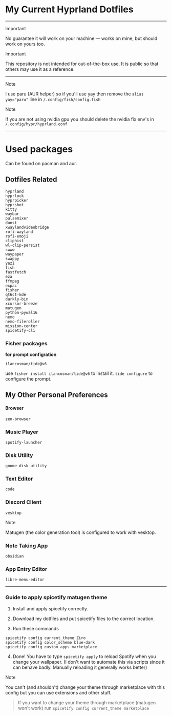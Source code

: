 # My Current Hyprland Dotfiles
---

> [!IMPORTANT]  
> No guarantee it will work on your machine — works on mine, but should work on yours too.

> [!IMPORTANT]
> This repository is not intended for out-of-the-box use. It is public so that others may use it as a reference.
---

> [!NOTE]
> I use paru (AUR helper) so if you'll use yay then remove the ``alias yay="paru"`` line in ``/.config/fish/config.fish``

> [!NOTE]
> If you are not using nvidia gpu you should delete the nvidia fix env's in ``/.config/hypr/hyprland.conf``

---

# Used packages
Can be found on pacman and aur.

## Dotfiles Related

```
hyprland
hyprlock
hyprpicker
hyprshot
kitty
waybar
pulsemixer
dunst
xwaylandvideobridge
rofi-wayland
rofi-emoji
cliphist
wl-clip-persist
swww
waypaper
swappy
yazi
fish
fastfetch
eza
ffmpeg
expac
fisher
qt6ct-kde
darkly-bin
xcursor-breeze
matugen
python-pywal16
nemo
nemo-fileroller
mission-center
spicetify-cli
```
### Fisher packages
**for prompt configration**
```
ilancosman/tide@v6
```
use ``fisher install ilancosman/tide@v6`` to install it. ``tide configure`` to configure the prompt.

## My Other Personal Preferences
#### Browser
```
zen-browser
```
### Music Player
```
spotify-launcher
```
### Disk Utility
```
gnome-disk-utility
```
### Text Editor
```
code
```
### Discord Client
```
vesktop
```
> [!NOTE]
> Matugen (the color generation tool) is configured to work with vesktop.
### Note Taking App
```
obsidian
```
### App Entry Editor
```
libre-menu-editor
```

----

### Guide to apply spicetify matugen theme

1. Install and apply spicetify correctly.

2. Download my dotfiles and put spicetify files to the correct location.

3. Run these commands

```
spicetify config current_theme Ziro
spicetify config color_scheme blue-dark
spicetify config custom_apps marketplace
```

4. Done! You have to type ``spicetify apply`` to reload Spotify when you change your wallpaper. (I don't want to automate this via scripts since it can behave badly. Manually reloading it generally works better)

> [!NOTE]
> You can't (and shouldn't) change your theme through marketplace with this config but you can use extensions and other stuff.

> If you want to change your theme through marketplace (matugen won't work) run ``spicetify config current_theme marketplace``

